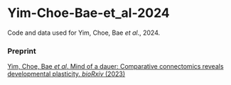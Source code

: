 # Yim-Choe-Bae-et_al-2024
Code and data used for Yim, Choe, Bae *et al*., 2024.

### Preprint
[Yim, Choe, Bae *et al*. Mind of a dauer: Comparative connectomics reveals developmental plasticity. *bioRxiv* (2023)](https://doi.org/10.1101/2023.03.23.533915)
